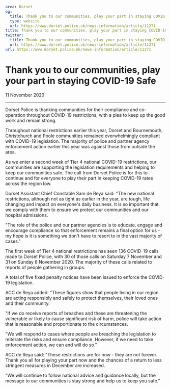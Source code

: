 ```yaml
area: Dorset
og:
  title: Thank you to our communities, play your part in staying COVID-19 Safe
  type: website
  url: https://www.dorset.police.uk/news-information/article/11271
title: Thank you to our communities, play your part in staying COVID-19 Safe |
twitter:
  title: Thank you to our communities, play your part in staying COVID-19 Safe
  url: https://www.dorset.police.uk/news-information/article/11271
url: https://www.dorset.police.uk/news-information/article/11271
```

# Thank you to our communities, play your part in staying COVID-19 Safe

11 November 2020

* * *

Dorset Police is thanking communities for their compliance and co-operation throughout COVID-19 restrictions, with a plea to keep up the good work and remain strong.

Throughout national restrictions earlier this year, Dorset and Bournemouth, Christchurch and Poole communities remained overwhelmingly compliant with COVID-19 legislation. The majority of police and partner agency enforcement action earlier this year was against those from outside the area.

As we enter a second week of Tier 4 national COVID-19 restrictions, our communities are supporting the legislation requirements and helping to keep our communities safe. The call from Dorset Police is for this to continue and for everyone to play their part in keeping COVID-19 rates across the region low.

Dorset Assistant Chief Constable Sam de Reya said: "The new national restrictions, although not as tight as earlier in the year, are tough, life changing and impact on everyone's daily business. It is so important that we comply with them to ensure we protect our communities and our hospital admissions.

"The role of the police and our partner agencies is to educate, engage and encourage compliance so that enforcement remains a final option for us - my hope is it is something we don't have to resort to in the vast majority of cases."

The first week of Tier 4 national restrictions has seen 136 COVID-19 calls made to Dorset Police, with 30 of those calls on Saturday 7 November and 31 on Sunday 8 November 2020. The majority of these calls related to reports of people gathering in groups.

A total of five fixed penalty notices have been issued to enforce the COVID-19 legislation.

ACC de Reya added: "These figures show that people living in our region are acting responsibly and safely to protect themselves, their loved ones and their community.

"If we do receive reports of breaches and these are threatening the vulnerable or likely to cause significant risk of harm, police will take action that is reasonable and proportionate to the circumstances.

"We will respond to cases where people are breaching the legislation to reiterate the risks and ensure compliance. However, if we need to take enforcement action, we can and will do so."

ACC de Reya said: "These restrictions are for now - they are not forever. Thank you all for playing your part now and the chances of a return to less stringent measures in December are increased.

"We will continue to follow national advice and guidance locally, but the message to our communities is stay strong and help us to keep you safe."
